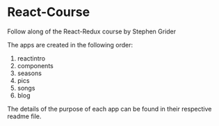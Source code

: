 # React-Course
Follow along of the React-Redux course by Stephen Grider

The apps are created in the following order:
1. reactintro
2. components
3. seasons
4. pics
5. songs
6. blog

The details of the purpose of each app can be found in their respective readme file.
